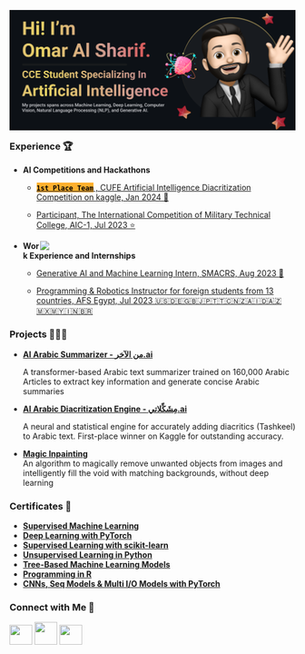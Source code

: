 <img width="1834" alt="Omar-Al-Sharif" src="./Omar-Al-Sharif_.png"><h3 style="margin-top: 0;">Experience 🏆</h3> 
- **AI Competitions and Hackathons**
  - [**<mark style="background-color: #FFB02E;">`1st Place Team`</mark>** , CUFE Artificial Intelligence Diacritization Competition on kaggle, Jan 2024 🥇](https://www.kaggle.com/competitions/cufe-cmp-credit-nlp-fall-2023/leaderboard)
    
  - [Participant, The International Competition of Military Technical College, AIC-1, Jul 2023 ⭐️](https://www.linkedin.com/posts/omar-al-sharif_%D9%8A%D8%B4%D8%B1%D9%81%D9%86%D8%A7-%D9%86%D8%B4%D8%A7%D8%B1%D9%83-%D8%A3%D8%AD%D8%AF-%D8%A3%D8%B6%D8%AE%D9%85-%D9%85%D8%B4%D8%A7%D8%B1%D9%8A%D8%B9-%D8%A7%D9%84%D8%B0%D9%83%D8%A7%D8%A1-%D8%A7%D9%84%D8%A7%D8%B5%D8%B7%D9%86%D8%A7%D8%B9%D9%8A-activity-7085613020566949888-JNS0/?utm_source=share&utm_medium=member_desktop) 

<img align=right src="https://user-images.githubusercontent.com/74038190/229223263-cf2e4b07-2615-4f87-9c38-e37600f8381a.gif" width="450">

- **Work Experience and Internships**
    - [Generative AI and Machine Learning Intern, SMACRS, Aug 2023 🤖](https://www.linkedin.com/posts/omar-al-sharif_glad-to-announce-that-i-have-started-a-new-activity-7094366992412872704-5qId/?utm_source=share&utm_medium=member_desktop)
      
    - [Programming & Robotics Instructor for foreign students from 13 countries, AFS Egypt, Jul 2023 🇺🇸🇩🇪🇬🇧🇯🇵🇹🇹🇨🇳🇿🇦🇮🇩🇦🇿🇲🇽🇲🇾🇮🇳🇧🇷](https://www.linkedin.com/posts/omar-al-sharif_honored-to-share-my-intercultural-experience-activity-7094044612536758272-BBsf/?utm_source=share&utm_medium=member_desktop)

### Projects 👨🏻‍💻
- [**AI Arabic Summarizer - من الآخر.ai**](https://www.linkedin.com/posts/omar-al-sharif_%D9%8A%D8%B4%D8%B1%D9%81%D9%86%D8%A7-%D9%86%D8%B4%D8%A7%D8%B1%D9%83-%D8%A3%D8%AD%D8%AF-%D8%A3%D8%B6%D8%AE%D9%85-%D9%85%D8%B4%D8%A7%D8%B1%D9%8A%D8%B9-%D8%A7%D9%84%D8%B0%D9%83%D8%A7%D8%A1-%D8%A7%D9%84%D8%A7%D8%B5%D8%B7%D9%86%D8%A7%D8%B9%D9%8A-activity-7085613020566949888-JNS0/?utm_source=share&utm_medium=member_desktop)

  A transformer-based Arabic text summarizer trained on 160,000 Arabic Articles to extract key information and generate concise Arabic summaries
- [**AI Arabic Diacritization Engine - مِشَكِّلاتي.ai**](https://www.kaggle.com/competitions/cufe-cmp-credit-nlp-fall-2023/leaderboard)

  A neural and statistical engine for accurately adding diacritics (Tashkeel) to Arabic text. First-place winner on Kaggle for outstanding accuracy.
- [**Magic Inpainting**](https://github.com/Omar-Al-Sharif/Magic-Inpainting)  
  An algorithm to magically remove unwanted objects from images and intelligently fill the void with matching backgrounds, without deep learning

### Certificates 📄
- [**Supervised Machine Learning**](https://www.coursera.org/account/accomplishments/certificate/ZUNTWY8EMU89)
- [**Deep Learning with PyTorch**](https://www.datacamp.com/statement-of-accomplishment/course/5ccc6a2fcd61093813c8cd3d5cb633e7e598a5dc)
- [**Supervised Learning with scikit-learn**](https://www.datacamp.com/statement-of-accomplishment/course/7eed98ec23756591b4e6c20faf3e45b1b2e3ecb4)
- [**Unsupervised Learning in Python**](https://www.datacamp.com/statement-of-accomplishment/course/2a7f2c2f96c969f9d6b7013f356dc97a4e65a85f)
- [**Tree-Based Machine Learning Models**](https://www.datacamp.com/statement-of-accomplishment/course/6925fb9363d21cb71c88ea36cae8d7cdef99301b)
- [**Programming in R**](https://www.datacamp.com/statement-of-accomplishment/course/61455bf78110aff3c5df7a4692c078996b5ebbad)
- [**CNNs, Seq Models & Multi I/O Models with PyTorch**](https://www.datacamp.com/statement-of-accomplishment/course/b6da713cb73ebdc422878634b38bedde90fc7eba)
  
### Connect with Me 🤝
<code><a href="https://www.linkedin.com/in/omar-al-sharif/" target="_blank"><img src="https://raw.githubusercontent.com/rahuldkjain/github-profile-readme-generator/master/src/images/icons/Social/linked-in-alt.svg" height="35" width="40" /></a></code>
<code><a href="mailto:eng.omar.al.sharif@gmail.com" target="_blank"><img  src="https://img.icons8.com/color/48/gmail-new.png" height="40" width="40" /></a></code>
<code><a href="https://www.kaggle.com/omaralsharif" target="_blank"><img  src="https://raw.githubusercontent.com/rahuldkjain/github-profile-readme-generator/master/src/images/icons/Social/kaggle.svg" height="35" width="40"/></a></code>

